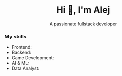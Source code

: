 <h1 align="center">Hi 👋, I'm Alej</h1>
<p align="center">A passionate fullstack developer</p>

<h3 align="left">My skills</h3>

<ul>
  <li>Frontend:</li>
  <li>Backend:</li>
  <li>Game Development:</li>
  <li>AI & ML:</li>
  <li>Data Analyst:</li>
</ul>


